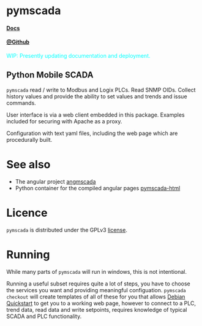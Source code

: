 # pymscada
#### [Docs](https://github.com/jamie0walton/pymscada/blob/main/docs/README.md)

#### [@Github](https://github.com/jamie0walton/pymscada/blob/main/README.md)

<span style='color:aqua'>WIP: Presently updating documentation and deployment.</span>

## Python Mobile SCADA

```pymscada``` read / write to Modbus and Logix PLCs. Read SNMP OIDs.
Collect history values and provide the ability to set values and trends
and issue commands.

User interface is via a web client embedded in this package. Examples included
for securing with Apache as a proxy.

Configuration with text yaml files, including the web page which are
procedurally built.

# See also

- The angular project [angmscada](https://github.com/jamie0walton/angmscada)
- Python container for the compiled angular pages [pymscada-html](https://github.com/jamie0walton/pymscada-html)

# Licence

```pymscada``` is distributed under the GPLv3 [license](./LICENSE).

# Running

While many parts of ```pymscada``` will run in windows, this is not intentional.

Running a useful subset requires quite a lot of steps, you have to choose the services
you want and providing meaningful configuation. ```pymscada checkout``` will create
templates of all of these for you that allows
[Debian Quickstart](./docs/debian_quickstart.md) to get you to a working web page,
however to connect to a PLC, trend data, read data and write setpoints, requires
knowledge of typical SCADA and PLC functionality.
